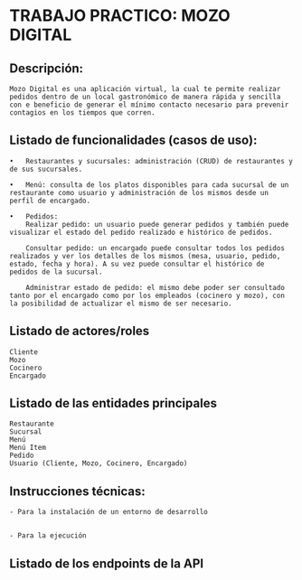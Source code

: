 # TRABAJO PRACTICO: MOZO DIGITAL

## Descripción: 
    Mozo Digital es una aplicación virtual, la cual te permite realizar pedidos dentro de un local gastronómico de manera rápida y sencilla con e beneficio de generar el mínimo contacto necesario para prevenir contagios en los tiempos que corren.


## Listado de funcionalidades (casos de uso):
    •	Restaurantes y sucursales: administración (CRUD) de restaurantes y de sus sucursales.

    •	Menú: consulta de los platos disponibles para cada sucursal de un restaurante como usuario y administración de los mismos desde un perfil de encargado.

    •	Pedidos:
        Realizar pedido: un usuario puede generar pedidos y también puede visualizar el estado del pedido realizado e histórico de pedidos.

        Consultar pedido: un encargado puede consultar todos los pedidos realizados y ver los detalles de los mismos (mesa, usuario, pedido, estado, fecha y hora). A su vez puede consultar el histórico de pedidos de la sucursal.

        Administrar estado de pedido: el mismo debe poder ser consultado tanto por el encargado como por los empleados (cocinero y mozo), con la posibilidad de actualizar el mismo de ser necesario.


## Listado de actores/roles
    Cliente
    Mozo
    Cocinero
    Encargado


## Listado de las entidades principales
    Restaurante
    Sucursal
    Menú
    Menú Item
    Pedido
    Usuario (Cliente, Mozo, Cocinero, Encargado)


## Instrucciones técnicas:
    - Para la instalación de un entorno de desarrollo


    - Para la ejecución


## Listado de los endpoints de la API
    